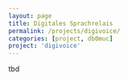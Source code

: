 ```yaml
---
layout: page
title: Digitales Sprachrelais
permalink: /projects/digivoice/
categories: [project, db0muc]
project: 'digivoice'
---
```


tbd